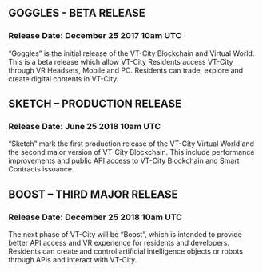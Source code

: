 ## GOGGLES - BETA RELEASE
### Release Date: December 25 2017 10am UTC

“Goggles” is the initial release of the VT-City Blockchain and Virtual World. This is a beta release which allow VT-City Residents access VT-City through VR Headsets, Mobile and PC. Residents can trade, explore and create digital contents in VT-City.

## SKETCH – PRODUCTION RELEASE
### Release Date: June 25 2018 10am UTC

“Sketch” mark the first production release of the VT-City Virtual World and the second major version of VT-City Blockchain. This include performance improvements and public API access to VT-City Blockchain and Smart Contracts issuance.

## BOOST – THIRD MAJOR RELEASE
### Release Date: December 25 2018 10am UTC

The next phase of VT-City will be “Boost”, which is intended to provide better API access and VR experience for residents and developers. Residents can create and control artificial intelligence objects or robots through APIs and interact with VT-City. 



